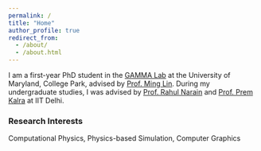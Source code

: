 ```yaml
---
permalink: /
title: "Home"
author_profile: true
redirect_from: 
  - /about/
  - /about.html
---
```


I am a first-year PhD student in the [GAMMA Lab](https://gamma.umd.edu/) at the University of Maryland, College Park, advised by [Prof. Ming Lin](https://www.cs.umd.edu/~lin/). During my undergraduate studies, I was advised by [Prof. Rahul Narain](https://www.cse.iitd.ac.in/~narain/) and [Prof. Prem Kalra](https://www.cse.iitd.ac.in/~pkalra/) at IIT Delhi. 

### Research Interests
Computational Physics, Physics-based Simulation, Computer Graphics 


